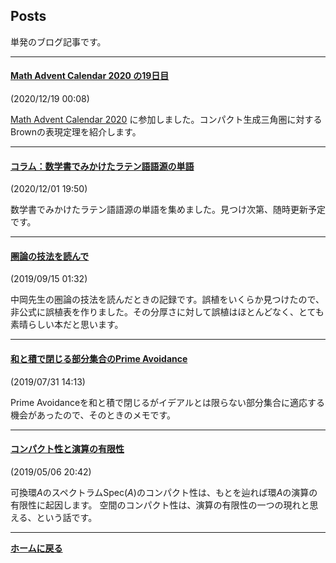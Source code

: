 ## **Posts**

単発のブログ記事です。



---
#### [Math Advent Calendar 2020 の19日目](/posts/20201219)
(2020/12/19 00:08)

<a href="https://adventar.org/calendars/5029">Math Advent Calendar 2020</a> に参加しました。コンパクト生成三角圏に対するBrownの表現定理を紹介します。


---
#### [コラム：数学書でみかけたラテン語語源の単語](/posts/columnA)
(2020/12/01 19:50)

数学書でみかけたラテン語語源の単語を集めました。見つけ次第、随時更新予定です。

---
#### [圏論の技法を読んで](/posts/20190915)
(2019/09/15 01:32)

中岡先生の圏論の技法を読んだときの記録です。誤植をいくらか見つけたので、非公式に誤植表を作りました。その分厚さに対して誤植はほとんどなく、とても素晴らしい本だと思います。


---
#### [和と積で閉じる部分集合のPrime Avoidance](/posts/20190731)
(2019/07/31 14:13)

Prime Avoidanceを和と積で閉じるがイデアルとは限らない部分集合に適応する機会があったので、そのときのメモです。


---
#### [コンパクト性と演算の有限性](/posts/20190506)
(2019/05/06 20:42)

可換環$A$のスペクトラム$\mathrm{Spec}(A)$のコンパクト性は、もとを辿れば環$A$の演算の有限性に起因します。 空間のコンパクト性は、演算の有限性の一つの現れと思える、という話です。

---

**[ホームに戻る](/index)**